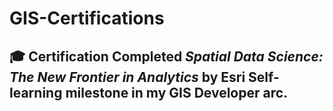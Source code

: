 # GIS-Certifications
## 🎓 Certification  Completed *Spatial Data Science: The New Frontier in Analytics* by Esri   Self-learning milestone in my GIS Developer arc.
